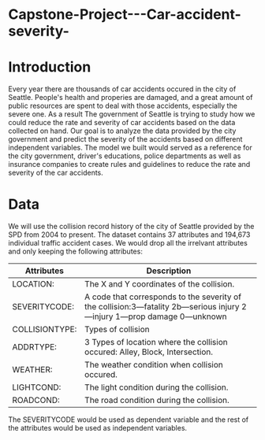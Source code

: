 # Capstone-Project---Car-accident-severity-

# Introduction

Every year there are thousands of car accidents occured in the city of Seattle. People's health and properies are damaged, and a great amount of public resources are spent to deal with those accidents, especially the severe one. As a result The government of Seattle is trying to study how we could reduce the rate and severity of car accidents based on the data collected on hand. Our goal is to analyze the data provided by the city government and predict the severity of the accidents based on different independent variables. The model we built would served as a reference for the city government, driver's educations, police departments as well as insurance companies to create rules and guidelines to reduce the rate and severity of the car accidents.

# Data

We will use the collision record history of the city of Seattle provided by the SPD from 2004 to present. The dataset contains 37 attributes and 194,673 individual traffic accident cases. We would drop all the irrelvant attributes and only keeping the following attributes:

Attributes  | Description
------------- | -------------
LOCATION:  | The X and Y coordinates of the collision.
SEVERITYCODE:  | A code that corresponds to the severity of the collision:3—fatality 2b—serious injury 2—injury 1—prop damage 0—unknown 
COLLISIONTYPE:   | Types of collision
ADDRTYPE:  | 3 Types of location where the collision occured: Alley, Block, Intersection.
WEATHER: |The weather condition when collision occured.
LIGHTCOND: |The light condition during the collision.
ROADCOND: |The road condition during the collision.

The SEVERITYCODE would be used as dependent variable and the rest of the attributes would be used as independent variables.


          

